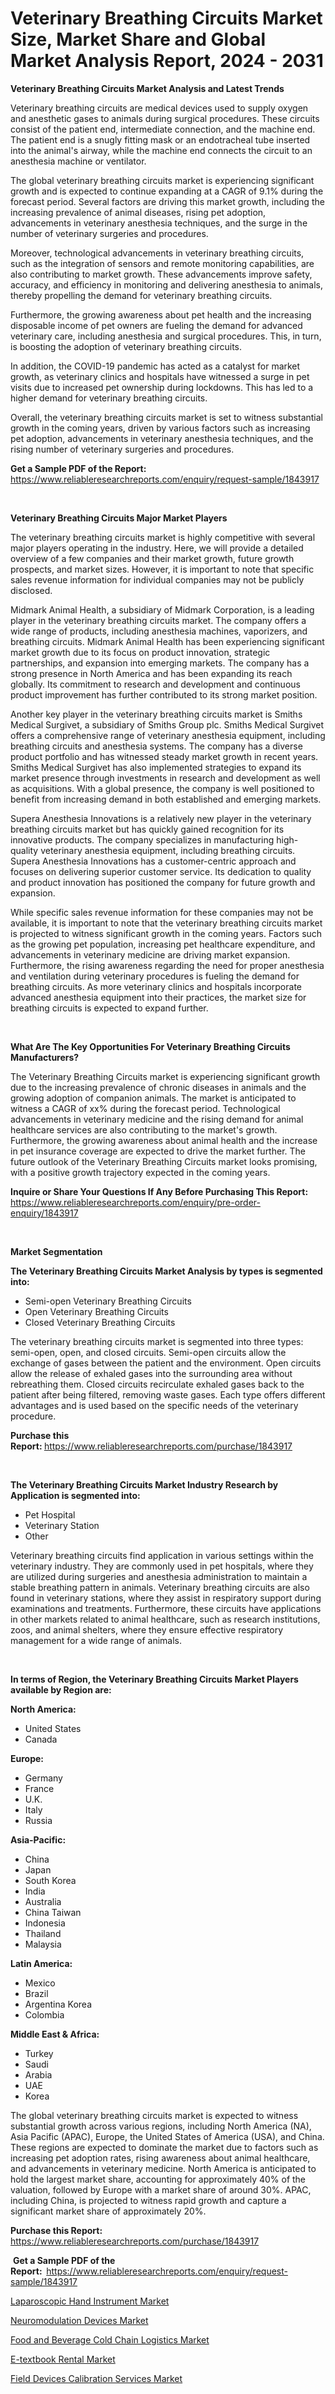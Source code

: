 <p><h1>Veterinary Breathing Circuits Market Size, Market Share and Global Market Analysis Report, 2024 - 2031</h1></p><p><strong>Veterinary Breathing Circuits Market Analysis and Latest Trends</strong></p>
<p><p>Veterinary breathing circuits are medical devices used to supply oxygen and anesthetic gases to animals during surgical procedures. These circuits consist of the patient end, intermediate connection, and the machine end. The patient end is a snugly fitting mask or an endotracheal tube inserted into the animal's airway, while the machine end connects the circuit to an anesthesia machine or ventilator.</p><p>The global veterinary breathing circuits market is experiencing significant growth and is expected to continue expanding at a CAGR of 9.1% during the forecast period. Several factors are driving this market growth, including the increasing prevalence of animal diseases, rising pet adoption, advancements in veterinary anesthesia techniques, and the surge in the number of veterinary surgeries and procedures.</p><p>Moreover, technological advancements in veterinary breathing circuits, such as the integration of sensors and remote monitoring capabilities, are also contributing to market growth. These advancements improve safety, accuracy, and efficiency in monitoring and delivering anesthesia to animals, thereby propelling the demand for veterinary breathing circuits.</p><p>Furthermore, the growing awareness about pet health and the increasing disposable income of pet owners are fueling the demand for advanced veterinary care, including anesthesia and surgical procedures. This, in turn, is boosting the adoption of veterinary breathing circuits.</p><p>In addition, the COVID-19 pandemic has acted as a catalyst for market growth, as veterinary clinics and hospitals have witnessed a surge in pet visits due to increased pet ownership during lockdowns. This has led to a higher demand for veterinary breathing circuits.</p><p>Overall, the veterinary breathing circuits market is set to witness substantial growth in the coming years, driven by various factors such as increasing pet adoption, advancements in veterinary anesthesia techniques, and the rising number of veterinary surgeries and procedures.</p></p>
<p><strong>Get a Sample PDF of the Report:&nbsp;</strong> <a href="https://www.reliableresearchreports.com/enquiry/request-sample/1843917">https://www.reliableresearchreports.com/enquiry/request-sample/1843917</a></p>
<p>&nbsp;</p>
<p><strong>Veterinary Breathing Circuits Major Market Players</strong></p>
<p><p>The veterinary breathing circuits market is highly competitive with several major players operating in the industry. Here, we will provide a detailed overview of a few companies and their market growth, future growth prospects, and market sizes. However, it is important to note that specific sales revenue information for individual companies may not be publicly disclosed.</p><p>Midmark Animal Health, a subsidiary of Midmark Corporation, is a leading player in the veterinary breathing circuits market. The company offers a wide range of products, including anesthesia machines, vaporizers, and breathing circuits. Midmark Animal Health has been experiencing significant market growth due to its focus on product innovation, strategic partnerships, and expansion into emerging markets. The company has a strong presence in North America and has been expanding its reach globally. Its commitment to research and development and continuous product improvement has further contributed to its strong market position.</p><p>Another key player in the veterinary breathing circuits market is Smiths Medical Surgivet, a subsidiary of Smiths Group plc. Smiths Medical Surgivet offers a comprehensive range of veterinary anesthesia equipment, including breathing circuits and anesthesia systems. The company has a diverse product portfolio and has witnessed steady market growth in recent years. Smiths Medical Surgivet has also implemented strategies to expand its market presence through investments in research and development as well as acquisitions. With a global presence, the company is well positioned to benefit from increasing demand in both established and emerging markets.</p><p>Supera Anesthesia Innovations is a relatively new player in the veterinary breathing circuits market but has quickly gained recognition for its innovative products. The company specializes in manufacturing high-quality veterinary anesthesia equipment, including breathing circuits. Supera Anesthesia Innovations has a customer-centric approach and focuses on delivering superior customer service. Its dedication to quality and product innovation has positioned the company for future growth and expansion.</p><p>While specific sales revenue information for these companies may not be available, it is important to note that the veterinary breathing circuits market is projected to witness significant growth in the coming years. Factors such as the growing pet population, increasing pet healthcare expenditure, and advancements in veterinary medicine are driving market expansion. Furthermore, the rising awareness regarding the need for proper anesthesia and ventilation during veterinary procedures is fueling the demand for breathing circuits. As more veterinary clinics and hospitals incorporate advanced anesthesia equipment into their practices, the market size for breathing circuits is expected to expand further.</p></p>
<p>&nbsp;</p>
<p><strong>What Are The Key Opportunities For Veterinary Breathing Circuits Manufacturers?</strong></p>
<p><p>The Veterinary Breathing Circuits market is experiencing significant growth due to the increasing prevalence of chronic diseases in animals and the growing adoption of companion animals. The market is anticipated to witness a CAGR of xx% during the forecast period. Technological advancements in veterinary medicine and the rising demand for animal healthcare services are also contributing to the market's growth. Furthermore, the growing awareness about animal health and the increase in pet insurance coverage are expected to drive the market further. The future outlook of the Veterinary Breathing Circuits market looks promising, with a positive growth trajectory expected in the coming years.</p></p>
<p><strong>Inquire or Share Your Questions If Any Before Purchasing This Report:</strong> <a href="https://www.reliableresearchreports.com/enquiry/pre-order-enquiry/1843917">https://www.reliableresearchreports.com/enquiry/pre-order-enquiry/1843917</a></p>
<p>&nbsp;</p>
<p><strong>Market Segmentation</strong></p>
<p><strong>The Veterinary Breathing Circuits Market Analysis by types is segmented into:</strong></p>
<p><ul><li>Semi-open Veterinary Breathing Circuits</li><li>Open Veterinary Breathing Circuits</li><li>Closed Veterinary Breathing Circuits</li></ul></p>
<p><p>The veterinary breathing circuits market is segmented into three types: semi-open, open, and closed circuits. Semi-open circuits allow the exchange of gases between the patient and the environment. Open circuits allow the release of exhaled gases into the surrounding area without rebreathing them. Closed circuits recirculate exhaled gases back to the patient after being filtered, removing waste gases. Each type offers different advantages and is used based on the specific needs of the veterinary procedure.</p></p>
<p><strong>Purchase this Report:&nbsp;</strong><a href="https://www.reliableresearchreports.com/purchase/1843917">https://www.reliableresearchreports.com/purchase/1843917</a></p>
<p>&nbsp;</p>
<p><strong>The Veterinary Breathing Circuits Market Industry Research by Application is segmented into:</strong></p>
<p><ul><li>Pet Hospital</li><li>Veterinary Station</li><li>Other</li></ul></p>
<p><p>Veterinary breathing circuits find application in various settings within the veterinary industry. They are commonly used in pet hospitals, where they are utilized during surgeries and anesthesia administration to maintain a stable breathing pattern in animals. Veterinary breathing circuits are also found in veterinary stations, where they assist in respiratory support during examinations and treatments. Furthermore, these circuits have applications in other markets related to animal healthcare, such as research institutions, zoos, and animal shelters, where they ensure effective respiratory management for a wide range of animals.</p></p>
<p>&nbsp;</p>
<p><strong>In terms of Region, the Veterinary Breathing Circuits Market Players available by Region are:</strong></p>
<p>
    <p> <strong> North America: </strong>
        <ul>
            <li>United States</li>
            <li>Canada</li>
        </ul>
        </p> 
    <p> <strong> Europe: </strong>
        <ul>
            <li>Germany</li>
            <li>France</li>
            <li>U.K.</li>
            <li>Italy</li>
            <li>Russia</li>
        </ul>
        </p> 
    <p> <strong> Asia-Pacific: </strong>
        <ul>
            <li>China</li>
            <li>Japan</li>
            <li>South Korea</li>
            <li>India</li>
            <li>Australia</li>
            <li>China Taiwan</li>
            <li>Indonesia</li>
            <li>Thailand</li>
            <li>Malaysia</li>
        </ul>
        </p> 
    <p> <strong> Latin America: </strong>
        <ul>
            <li>Mexico</li>
            <li>Brazil</li>
            <li>Argentina Korea</li>
            <li>Colombia</li>
        </ul>
        </p> 
    <p> <strong> Middle East & Africa: </strong>
        <ul>
            <li>Turkey</li>
            <li>Saudi</li>
            <li>Arabia</li>
            <li>UAE</li>
            <li>Korea</li>
        </ul>
    </p>
    </p>
<p><p>The global veterinary breathing circuits market is expected to witness substantial growth across various regions, including North America (NA), Asia Pacific (APAC), Europe, the United States of America (USA), and China. These regions are expected to dominate the market due to factors such as increasing pet adoption rates, rising awareness about animal healthcare, and advancements in veterinary medicine. North America is anticipated to hold the largest market share, accounting for approximately 40% of the valuation, followed by Europe with a market share of around 30%. APAC, including China, is projected to witness rapid growth and capture a significant market share of approximately 20%.</p></p>
<p><strong>Purchase this Report: </strong><a href="https://www.reliableresearchreports.com/purchase/1843917">https://www.reliableresearchreports.com/purchase/1843917</a></p>
<p>&nbsp;<strong>Get a Sample PDF of the Report:&nbsp;&nbsp;</strong><a href="https://www.reliableresearchreports.com/enquiry/request-sample/1843917">https://www.reliableresearchreports.com/enquiry/request-sample/1843917</a></p>
<p><strong></strong></p>
<p><p><a href="https://github.com/ashepherd82/Market-Research-Report-List-2/blob/main/laparoscopic-hand-instrument-market.md">Laparoscopic Hand Instrument Market</a></p><p><a href="https://github.com/FassouRP/Market-Research-Report-List-2/blob/main/neuromodulation-devices-market.md">Neuromodulation Devices Market</a></p><p><a href="https://medium.com/@vrahul.reportprime/food-and-beverage-cold-chain-logistics-market-furnishes-information-on-market-share-market-trends-80238f759967">Food and Beverage Cold Chain Logistics Market</a></p><p><a href="https://medium.com/@vrahul.reportprime/e-textbook-rental-market-size-cagr-trends-2024-2030-cfc392b91914">E-textbook Rental Market</a></p><p><a href="https://medium.com/@vrahul.reportprime/field-devices-calibration-services-market-research-report-its-history-and-forecast-2023-to-2030-bd3cdbbf8f8e">Field Devices Calibration Services Market</a></p></p>